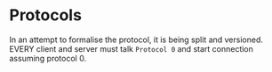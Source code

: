 # Protocols

In an attempt to formalise the protocol, it is being split and versioned. EVERY client and server must talk `Protocol 0` and start connection assuming protocol 0.

